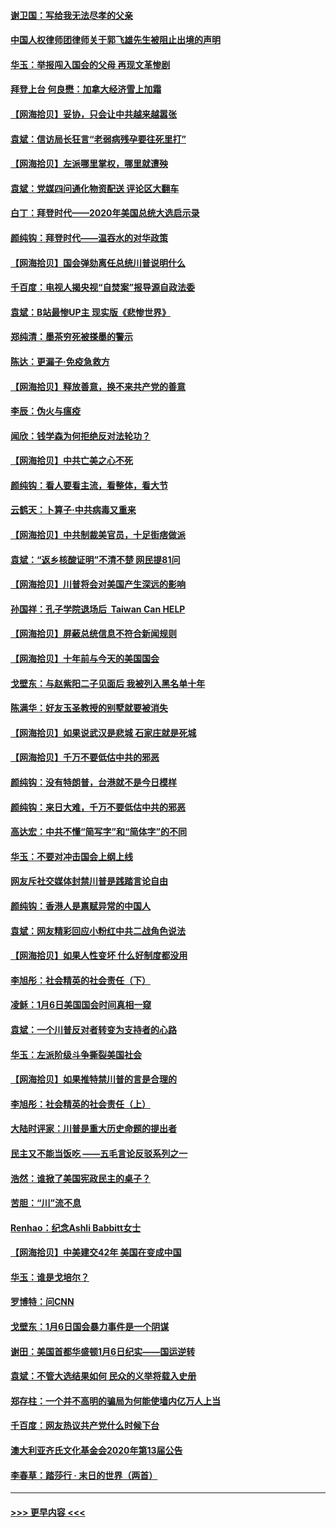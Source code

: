 #### [谢卫国：写给我无法尽孝的父亲](../pages/nsc993/n12720325.md?t=01292001) 
#### [中国人权律师团律师关于郭飞雄先生被阻止出境的声明](../pages/nsc993/n12720203.md?t=01292001) 
#### [华玉：举报闯入国会的父母 再现文革惨剧](../pages/nsc993/n12719070.md?t=01292001) 
#### [拜登上台 何良懋：加拿大经济雪上加霜](../pages/nsc993/n12718943.md?t=01292001) 
#### [【网海拾贝】妥协，只会让中共越来越嚣张](../pages/nsc993/n12717392.md?t=01292001) 
#### [袁斌：信访局长狂言“老弱病残孕要往死里打”](../pages/nsc993/n12717343.md?t=01292001) 
#### [【网海拾贝】左派哪里掌权，哪里就遭殃](../pages/nsc993/n12715009.md?t=01292001) 
#### [袁斌：党媒四问通化物资配送 评论区大翻车](../pages/nsc993/n12714950.md?t=01292001) 
#### [白丁：拜登时代——2020年美国总统大选启示录](../pages/nsc993/n12714920.md?t=01292001) 
#### [颜纯钩：拜登时代——温吞水的对华政策](../pages/nsc993/n12713245.md?t=01292001) 
#### [【网海拾贝】国会弹劾离任总统川普说明什么](../pages/nsc993/n12712816.md?t=01292001) 
#### [千百度：电视人揭央视“自焚案”报导源自政法委](../pages/nsc993/n12709760.md?t=01292001) 
#### [袁斌：B站最惨UP主 现实版《悲惨世界》](../pages/nsc993/n12709686.md?t=01292001) 
#### [郑纯清：墨茶穷死被搽墨的警示](../pages/nsc993/n12709262.md?t=01292001) 
#### [陈达：更漏子·免疫急救方](../pages/nsc993/n12709244.md?t=01292001) 
#### [【网海拾贝】释放善意，换不来共产党的善意](../pages/nsc993/n12708361.md?t=01292001) 
#### [李辰：伪火与瘟疫](../pages/nsc993/n12707981.md?t=01292001) 
#### [闻欣：钱学森为何拒绝反对法轮功？](../pages/nsc993/n12707407.md?t=01292001) 
#### [【网海拾贝】中共亡美之心不死](../pages/nsc993/n12707621.md?t=01292001) 
#### [颜纯钩：看人要看主流，看整体，看大节](../pages/nsc993/n12707536.md?t=01292001) 
#### [云鹤天：卜算子‧中共病毒又重来](../pages/nsc993/n12707408.md?t=01292001) 
#### [【网海拾贝】中共制裁美官员，十足街痞做派](../pages/nsc993/n12705115.md?t=01292001) 
#### [袁斌：“返乡核酸证明”不清不楚 网民提81问](../pages/nsc993/n12704982.md?t=01292001) 
#### [【网海拾贝】川普将会对美国产生深远的影响](../pages/nsc993/n12703045.md?t=01292001) 
#### [孙国祥：孔子学院退场后  Taiwan Can HELP](../pages/nsc993/n12702430.md?t=01292001) 
#### [【网海拾贝】屏蔽总统信息不符合新闻规则](../pages/nsc993/n12699998.md?t=01292001) 
#### [【网海拾贝】十年前与今天的美国国会](../pages/nsc993/n12696993.md?t=01292001) 
#### [戈壁东：与赵紫阳二子见面后 我被列入黑名单十年](../pages/nsc993/n12696215.md?t=01292001) 
#### [陈满华：好友玉圣教授的别墅就要被消失](../pages/nsc993/n12695411.md?t=01292001) 
#### [【网海拾贝】如果说武汉是悲城 石家庄就是死城](../pages/nsc993/n12694589.md?t=01292001) 
#### [【网海拾贝】千万不要低估中共的邪恶](../pages/nsc993/n12692771.md?t=01292001) 
#### [颜纯钩：没有特朗普，台港就不是今日模样](../pages/nsc993/n12692678.md?t=01292001) 
#### [颜纯钩：来日大难，千万不要低估中共的邪恶](../pages/nsc993/n12692080.md?t=01292001) 
#### [高达宏：中共不懂“简写字”和“简体字”的不同](../pages/nsc993/n12692068.md?t=01292001) 
#### [华玉：不要对冲击国会上纲上线](../pages/nsc993/n12689948.md?t=01292001) 
#### [网友斥社交媒体封禁川普是践踏言论自由](../pages/nsc993/n12687482.md?t=01292001) 
#### [颜纯钩：香港人是禀赋异常的中国人](../pages/nsc993/n12685142.md?t=01292001) 
#### [袁斌：网友精彩回应小粉红中共二战角色说法](../pages/nsc993/n12684994.md?t=01292001) 
#### [【网海拾贝】如果人性变坏 什么好制度都没用](../pages/nsc993/n12683000.md?t=01292001) 
#### [李旭彤：社会精英的社会责任（下）](../pages/nsc993/n12680604.md?t=01292001) 
#### [凌稣：1月6日美国国会时间真相一窥](../pages/nsc993/n12682780.md?t=01292001) 
#### [袁斌：一个川普反对者转变为支持者的心路](../pages/nsc993/n12682700.md?t=01292001) 
#### [华玉：左派阶级斗争撕裂美国社会](../pages/nsc993/n12681226.md?t=01292001) 
#### [【网海拾贝】如果推特禁川普的言是合理的](../pages/nsc993/n12681232.md?t=01292001) 
#### [李旭彤：社会精英的社会责任（上）](../pages/nsc993/n12680501.md?t=01292001) 
#### [大陆时评家：川普是重大历史命题的提出者](../pages/nsc993/n12679904.md?t=01292001) 
#### [民主又不能当饭吃 ——五毛言论反驳系列之一](../pages/nsc993/n12679877.md?t=01292001) 
#### [浩然：谁掀了美国宪政民主的桌子？](../pages/nsc993/n12679850.md?t=01292001) 
#### [苦胆：“川”流不息](../pages/nsc993/n12678388.md?t=01292001) 
#### [Renhao：纪念Ashli Babbitt女士](../pages/nsc993/n12678359.md?t=01292001) 
#### [【网海拾贝】中美建交42年 美国在变成中国](../pages/nsc993/n12678324.md?t=01292001) 
#### [华玉：谁是戈培尔？](../pages/nsc993/n12677515.md?t=01292001) 
#### [罗博特：问CNN](../pages/nsc993/n12677172.md?t=01292001) 
#### [戈壁东：1月6日国会暴力事件是一个阴谋](../pages/nsc993/n12674639.md?t=01292001) 
#### [谢田：美国首都华盛顿1月6日纪实——国运逆转](../pages/nsc993/n12673190.md?t=01292001) 
#### [袁斌：不管大选结果如何 民众的义举将载入史册](../pages/nsc993/n12672787.md?t=01292001) 
#### [郑存柱：一个并不高明的骗局为何能使墙内亿万人上当](../pages/nsc993/n12671449.md?t=01292001) 
#### [千百度：网友热议共产党什么时候下台](../pages/nsc993/n12670442.md?t=01292001) 
#### [澳大利亚齐氏文化基金会2020年第13届公告](../pages/nsc993/n12670273.md?t=01292001) 
#### [李春草：踏莎行 · 末日的世界（两首）](../pages/nsc993/n12670253.md?t=01292001) 

----
#### [ >>> 更早内容 <<< ](../indexes/nsc993-earlier.md)
